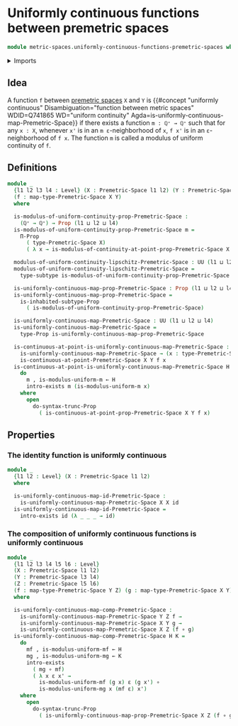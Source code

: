 # Uniformly continuous functions between premetric spaces

```agda
module metric-spaces.uniformly-continuous-functions-premetric-spaces where
```

<details><summary>Imports</summary>

```agda
open import elementary-number-theory.positive-rational-numbers

open import foundation.dependent-pair-types
open import foundation.existential-quantification
open import foundation.function-types
open import foundation.inhabited-subtypes
open import foundation.propositional-truncations
open import foundation.propositions
open import foundation.subtypes
open import foundation.universe-levels

open import metric-spaces.continuous-functions-premetric-spaces
open import metric-spaces.premetric-spaces
```

</details>

## Idea

A function `f` between [premetric spaces](metric-spaces.premetric-spaces.md) `X`
and `Y` is
{{#concept "uniformly continuous" Disambiguation="function between metric spaces" WDID=Q741865 WD="uniform continuity" Agda=is-uniformly-continuous-map-Premetric-Space}}
if there exists a function `m : ℚ⁺ → ℚ⁺` such that for any `x : X`, whenever
`x'` is in an `m ε`-neighborhood of `x`, `f x'` is in an `ε`-neighborhood of
`f x`. The function `m` is called a modulus of uniform continuity of `f`.

## Definitions

```agda
module _
  {l1 l2 l3 l4 : Level} (X : Premetric-Space l1 l2) (Y : Premetric-Space l3 l4)
  (f : map-type-Premetric-Space X Y)
  where

  is-modulus-of-uniform-continuity-prop-Premetric-Space :
    (ℚ⁺ → ℚ⁺) → Prop (l1 ⊔ l2 ⊔ l4)
  is-modulus-of-uniform-continuity-prop-Premetric-Space m =
    Π-Prop
      ( type-Premetric-Space X)
      ( λ x → is-modulus-of-continuity-at-point-prop-Premetric-Space X Y f x m)

  modulus-of-uniform-continuity-lipschitz-Premetric-Space : UU (l1 ⊔ l2 ⊔ l4)
  modulus-of-uniform-continuity-lipschitz-Premetric-Space =
    type-subtype is-modulus-of-uniform-continuity-prop-Premetric-Space

  is-uniformly-continuous-map-prop-Premetric-Space : Prop (l1 ⊔ l2 ⊔ l4)
  is-uniformly-continuous-map-prop-Premetric-Space =
    is-inhabited-subtype-Prop
      ( is-modulus-of-uniform-continuity-prop-Premetric-Space)

  is-uniformly-continuous-map-Premetric-Space : UU (l1 ⊔ l2 ⊔ l4)
  is-uniformly-continuous-map-Premetric-Space =
    type-Prop is-uniformly-continuous-map-prop-Premetric-Space

  is-continuous-at-point-is-uniformly-continuous-map-Premetric-Space :
    is-uniformly-continuous-map-Premetric-Space → (x : type-Premetric-Space X) →
    is-continuous-at-point-Premetric-Space X Y f x
  is-continuous-at-point-is-uniformly-continuous-map-Premetric-Space H x =
    do
      m , is-modulus-uniform-m ← H
      intro-exists m (is-modulus-uniform-m x)
    where
      open
        do-syntax-trunc-Prop
          ( is-continuous-at-point-prop-Premetric-Space X Y f x)
```

## Properties

### The identity function is uniformly continuous

```agda
module _
  {l1 l2 : Level} (X : Premetric-Space l1 l2)
  where

  is-uniformly-continuous-map-id-Premetric-Space :
    is-uniformly-continuous-map-Premetric-Space X X id
  is-uniformly-continuous-map-id-Premetric-Space =
    intro-exists id (λ _ _ _ → id)
```

### The composition of uniformly continuous functions is uniformly continuous

```agda
module _
  {l1 l2 l3 l4 l5 l6 : Level}
  (X : Premetric-Space l1 l2)
  (Y : Premetric-Space l3 l4)
  (Z : Premetric-Space l5 l6)
  (f : map-type-Premetric-Space Y Z) (g : map-type-Premetric-Space X Y)
  where

  is-uniformly-continuous-map-comp-Premetric-Space :
    is-uniformly-continuous-map-Premetric-Space Y Z f →
    is-uniformly-continuous-map-Premetric-Space X Y g →
    is-uniformly-continuous-map-Premetric-Space X Z (f ∘ g)
  is-uniformly-continuous-map-comp-Premetric-Space H K =
    do
      mf , is-modulus-uniform-mf ← H
      mg , is-modulus-uniform-mg ← K
      intro-exists
        ( mg ∘ mf)
        ( λ x ε x' →
          is-modulus-uniform-mf (g x) ε (g x') ∘
          is-modulus-uniform-mg x (mf ε) x')
    where
      open
        do-syntax-trunc-Prop
          ( is-uniformly-continuous-map-prop-Premetric-Space X Z (f ∘ g))
```
